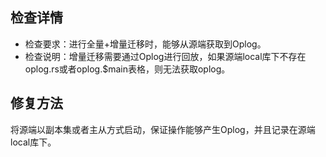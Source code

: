 
## 检查详情
- 检查要求：进行全量+增量迁移时，能够从源端获取到Oplog。
- 检查说明：增量迁移需要通过Oplog进行回放，如果源端local库下不存在oplog.rs或者oplog.$main表格，则无法获取oplog。

## 修复方法
将源端以副本集或者主从方式启动，保证操作能够产生Oplog，并且记录在源端local库下。